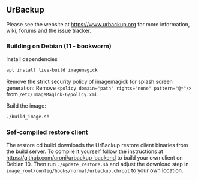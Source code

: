 ## UrBackup

Please see the website at https://www.urbackup.org for more information, wiki, forums and the issue tracker.

### Building on Debian (11 - bookworm)

Install dependencies

```bash
apt install live-build imagemagick
```

Remove the strict security policy of imagemagick for splash screen generation: Remove `<policy domain="path" rights="none" pattern="@*"/>` from `/etc/ImageMagick-6/policy.xml`.

Build the image:

```bash
./build_image.sh
```

### Sef-compiled restore client

The restore cd build downloads the UrBackup restore client binaries from the build server. To compile it yourself follow the instructions at https://github.com/uroni/urbackup_backend to build your own client on Debian 10. Then run `./update_restore.sh` and adjust the download step in `image_root/config/hooks/normal/urbackup.chroot` to your own location.